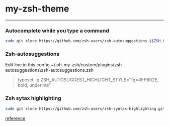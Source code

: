 # my-zsh-theme
---
### Autocomplete while you type a command
```sh
sudo git clone https://github.com/zsh-users/zsh-autosuggestions ${ZSH_CUSTOM:-~/.oh-my-zsh/custom}/plugins/zsh-autosuggestions
```

### Zsh-autosuggestions
Edit line in this config ~/.oh-my-zsh/custom/plugins/zsh-autosuggestions\zsh-autosuggestions.zsh
> typeset -g ZSH_AUTOSUGGEST_HIGHLIGHT_STYLE="fg=#FFB02E, bold, underline"


### Zsh sytax highlighting
```sh
sudo git clone https://github.com/zsh-users/zsh-syntax-highlighting.git ${ZSH_CUSTOM:-~/.oh-my-zsh/custom}/plugins/zsh-syntax-highlighting
```



[reference](https://github.com/heapbytes/heapbytes-zsh/tree/main)